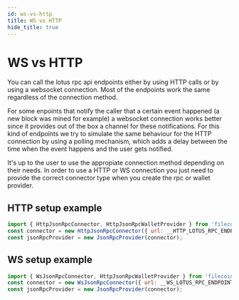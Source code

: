 ```yaml
---
id: ws-vs-http
title: WS vs HTTP
hide_title: true
---
```


# WS vs HTTP

You can call the lotus rpc api endpoints either by using HTTP calls or by using a websocket connection. Most of the endpoints work the same regardless of the connection method.

For some enpoints that notify the caller that a certain event happened (a new block was mined for example) a websocket connection works better since it provides out of the box a channel for these notifications. For this kind of endpoints we try to simulate the same behaviour for the HTTP connection by using a polling mechanism, which adds a delay between the time when the event happens and the user gets notified.

It's up to the user to use the appropiate connection method depending on their needs. In order to use a HTTP or WS connection you just need to provide the correct connector type when you create the rpc or wallet provider.

## HTTP setup example

```javascript
import { HttpJsonRpcConnector, HttpJsonRpcWalletProvider } from 'filecoin.js';
const connector = new HttpJsonRpcConnector({ url: __HTTP_LOTUS_RPC_ENDPOINT__, token: __LOTUS_AUTH_TOKEN__ });
const jsonRpcProvider = new JsonRpcProvider(connector);

```

## WS setup example

```javascript
import { WsJsonRpcConnector, HttpJsonRpcWalletProvider } from 'filecoin.js';
const connector = new WsJsonRpcConnector({ url: __WS_LOTUS_RPC_ENDPOINT__, token: __LOTUS_AUTH_TOKEN__ });
const jsonRpcProvider = new JsonRpcProvider(connector);

```


